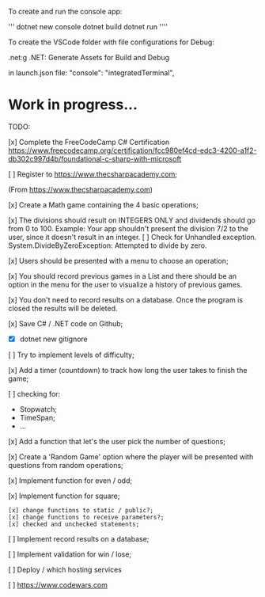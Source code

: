 To create and run the console app:

'''
dotnet new console
dotnet build
dotnet run
''''

To create the VSCode folder with file configurations for Debug:

.net:g
.NET: Generate Assets for Build and Debug

in launch.json file:
"console": "integratedTerminal",

# Work in progress...

TODO:

[x] Complete the FreeCodeCamp C# Certification
<https://www.freecodecamp.org/certification/fcc980ef4cd-edc3-4200-a1f2-db302c997d4b/foundational-c-sharp-with-microsoft>

[ ] Register to https://www.thecsharpacademy.com;

(From https://www.thecsharpacademy.com)

[x] Create a Math game containing the 4 basic operations;

[x] The divisions should result on INTEGERS ONLY and dividends should go from 0 to 100. Example: Your app shouldn't present the division 7/2 to the user, since it doesn't result in an integer.
[ ] Check for Unhandled exception. System.DivideByZeroException: Attempted to divide by zero.

[x] Users should be presented with a menu to choose an operation;

[x] You should record previous games in a List and there should be an option in the menu for the user to visualize a history of previous games.

[x] You don't need to record results on a database. Once the program is closed the results will be deleted.

[x] Save C# / .NET code on Github;

- [x] dotnet new gitignore

[ ] Try to implement levels of difficulty;

[x] Add a timer (countdown) to track how long the user takes to finish the game;

[ ] checking for:

- Stopwatch;
- TimeSpan;
- ...

[x] Add a function that let's the user pick the number of questions;

[x] Create a 'Random Game' option where the player will be presented with questions from random operations;

[x] Implement function for even / odd;

[x] Implement function for square;

    [x] change functions to static / public?;
    [x] change functions to receive parameters?;
    [x] checked and unchecked statements;

[ ] Implement record results on a database;

[ ] Implement validation for win / lose;

[ ] Deploy / which hosting services

[ ] https://www.codewars.com

<!--
 -> Obtain a new value for first and second numbers:
                GenerateRandomNumbers();

                -> Call MakeDivisionForIntegers() or  MakeDivisionForDecimals() using the new values:
                MakeDivisionForIntegers();
                MakeDivisionForDecimals();

                -> Still be able to handle exception that are already been catched:
                Unhandled exception. System.DivideByZeroException: Attempted to divide by zero.


-> functions / methods:

<visibility> <return type> <name> (parameters)
{
logic code
} -->

<!--
